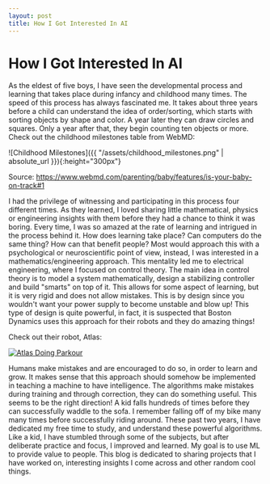 ```yaml
---
layout: post
title: How I Got Interested In AI
---
```


# How I Got Interested In AI

As the eldest of five boys, I have seen the developmental process and learning that takes place during infancy and childhood many times. The speed of this process has always fascinated me. It takes about three years before a child can understand the idea of order/sorting, which starts with sorting objects by shape and color. A year later they can draw circles and squares. Only a year after that, they begin counting ten objects or more. Check out the childhood milestones table from WebMD:

![Childhood Milestones]({{ "/assets/childhood_milestones.png" | absolute_url }}){:height="300px"}


Source: https://www.webmd.com/parenting/baby/features/is-your-baby-on-track#1

I had the privilege of witnessing and participating in this process four different times. As they learned, I loved sharing little mathematical, physics or engineering insights with them before they had a chance to think it was boring. Every time, I was so amazed at the rate of learning and intrigued in the process behind it. How does learning take place? Can computers do the same thing? How can that benefit people? Most would approach this with a psychological or neuroscientific point of view, instead, I was interested in a mathematics/engineering approach.
This mentality led me to electrical engineering, where I focused on control theory. The main idea in control theory is to model a system mathematically, design a stabilizing controller and build "smarts" on top of it. This allows for some aspect of learning, but it is very rigid and does not allow mistakes. This is by design since you wouldn't want your power supply to become unstable and blow up! This type of design is quite powerful, in fact, it is suspected that Boston Dynamics uses this approach for their robots and they do amazing things!

Check out their robot, Atlas:

[![Atlas Doing Parkour](https://img.youtube.com/vi/LikxFZZO2sk/0.jpg)](https://www.youtube.com/watch?v=LikxFZZO2sk)

Humans make mistakes and are encouraged to do so, in order to learn and grow. It makes sense that this approach should somehow be implemented in teaching a machine to have intelligence. The algorithms make mistakes during training and through correction, they can do something useful. This seems to be the right direction! A kid falls hundreds of times before they can successfully waddle to the sofa. I remember falling off of my bike many many times before successfully riding around.
These past two years, I have dedicated my free time to study, and understand these powerful algorithms. Like a kid, I have stumbled through some of the subjects, but after deliberate practice and focus, I improved and learned. My goal is to use ML to provide value to people. This blog is dedicated to sharing projects that I have worked on, interesting insights I come across and other random cool things.
